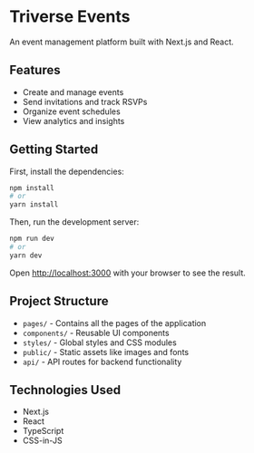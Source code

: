 # Triverse Events

An event management platform built with Next.js and React.

## Features

- Create and manage events
- Send invitations and track RSVPs
- Organize event schedules
- View analytics and insights

## Getting Started

First, install the dependencies:

```bash
npm install
# or
yarn install
```

Then, run the development server:

```bash
npm run dev
# or
yarn dev
```

Open [http://localhost:3000](http://localhost:3000) with your browser to see the result.

## Project Structure

- `pages/` - Contains all the pages of the application
- `components/` - Reusable UI components
- `styles/` - Global styles and CSS modules
- `public/` - Static assets like images and fonts
- `api/` - API routes for backend functionality

## Technologies Used

- Next.js
- React
- TypeScript
- CSS-in-JS 